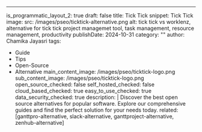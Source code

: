 ---
is_programmatic_layout_2: true
draft: false
title: Tick Tick
snippet: Tick Tick
image:
  src: /images/pseo/ticktick-alternative.png
  alt: tick tick vs worklenz, alternative for tick tick project managemet tool, task management, resource management, productivity
publishDate: 2024-10-31
category: ""
author: Chamika Jayasri
tags:
  - Guide
  - Tips
  - Open-Source
  - Alternative
main_content_image: /images/pseo/ticktick-logo.png
sub_content_image: /images/pseo/ticktick-logo.png
open_source_checked: false
self_hosted_checked: false
cloud_based_checked: true
easy_to_use_checked: true
data_security_checked: true
description: |
   Discover the best open source alternatives for popular software. Explore our comprehensive guides and find the perfect solution for your needs today.
related: [ganttpro-alternative, slack-alternative, ganttproject-alternative, zenhub-alternative]
